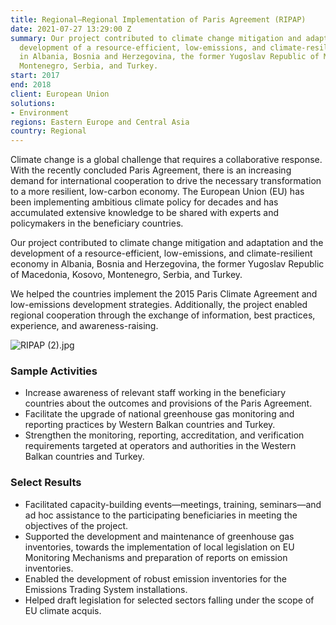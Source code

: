 ```yaml
---
title: Regional—Regional Implementation of Paris Agreement (RIPAP)
date: 2021-07-27 13:29:00 Z
summary: Our project contributed to climate change mitigation and adaptation and the
  development of a resource-efficient, low-emissions, and climate-resilient economy
  in Albania, Bosnia and Herzegovina, the former Yugoslav Republic of Macedonia, Kosovo,
  Montenegro, Serbia, and Turkey.
start: 2017
end: 2018
client: European Union
solutions:
- Environment
regions: Eastern Europe and Central Asia
country: Regional
---
```


Climate change is a global challenge that requires a collaborative response. With the recently concluded Paris Agreement, there is an increasing demand for international cooperation to drive the necessary transformation to a more resilient, low-carbon economy. The European Union (EU) has been implementing ambitious climate policy for decades and has accumulated extensive knowledge to be shared with experts and policymakers in the beneficiary countries. 

Our project contributed to climate change mitigation and adaptation and the development of a resource-efficient, low-emissions, and climate-resilient economy in Albania, Bosnia and Herzegovina, the former Yugoslav Republic of Macedonia, Kosovo, Montenegro, Serbia, and Turkey.
 
We helped the countries implement the 2015 Paris Climate Agreement and low-emissions development strategies. Additionally, the project enabled regional cooperation through the exchange of information, best practices, experience, and awareness-raising.  

![RIPAP (2).jpg](/uploads/RIPAP%20(2).jpg)
 
### Sample Activities

* Increase awareness of relevant staff working in the beneficiary countries about the outcomes and provisions of the Paris Agreement.  
* Facilitate the upgrade of national greenhouse gas monitoring and reporting practices by Western Balkan countries and Turkey.
* Strengthen the monitoring, reporting, accreditation, and verification requirements targeted at operators and authorities in the Western Balkan countries and Turkey. 

### Select Results
 
* Facilitated capacity-building events—meetings, training, seminars—and ad hoc assistance to the participating beneficiaries in meeting the objectives of the project. 
* Supported the development and maintenance of greenhouse gas inventories, towards the implementation of local legislation on EU Monitoring Mechanisms and preparation of reports on emission inventories.
* Enabled the development of robust emission inventories for the Emissions Trading System installations.
* Helped draft legislation for selected sectors falling under the scope of EU climate acquis.